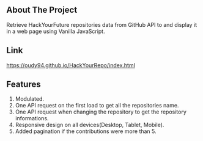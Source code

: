 ## About The Project
Retrieve HackYourFuture repositories data from GitHub API to and display it in a web page using Vanilla JavaScript.

## Link
https://oudy94.github.io/HackYourRepo/index.html

## Features
1. Modulated.
2. One API request on the first load to get all the repositories name.
3. One API request when changing the repository to get the repository informations.
4. Responsive design on all devices(Desktop, Tablet, Mobile).
5. Added pagination if the contributions were more than 5.
